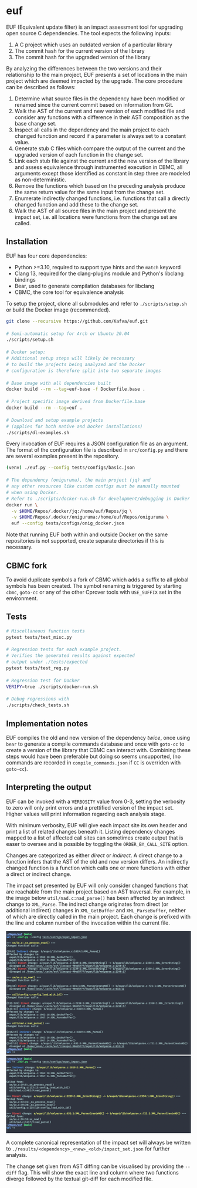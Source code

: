 # euf
EUF (Equivalent update filter) is an impact assessment tool for upgrading open source C dependencies. The tool expects the following inputs:

1. A C project which uses an outdated version of a particular library
2. The commit hash for the current version of the library
3. The commit hash for the upgraded version of the library

By analyzing the differences between the two versions and their relationship to the main project, EUF presents a set of locations in the main project which are deemed impacted by the upgrade. The core procedure can be described as follows:

1. Determine what source files in the dependency have been modified or renamed since the current commit based on information from Git.
2. Walk the AST of the current and new version of each modified file and consider any functions with a difference in their AST composition as the base change set.
3. Inspect all calls in the dependency and the main project to each changed function and record if a parameter is always set to a constant value.
4. Generate stub C files which compare the output of the current and the upgraded version of each function in the change set.
5. Link each stub file against the current and the new version of the library and assess equivalence through instrumented execution in CBMC, all arguments except those identified as constant in step three are modeled as non-deterministic.
6. Remove the functions which based on the preceding analysis produce the same return value for the same input from the change set.
7. Enumerate indirectly changed functions, i.e. functions that call a directly changed function and add these to the change set.
8. Walk the AST of all source files in the main project and present the impact set, i.e. all locations were functions from the change set are called.

## Installation
EUF has four core dependencies:
* Python >=3.10, required to support type hints and the `match` keyword
* Clang 13, required for the clang-plugins module and Python's libclang bindings
* Bear, used to generate compilation databases for libclang
* CBMC, the core tool for equivalence analysis 

To setup the project, clone all submodules and refer to `./scripts/setup.sh` or build the Docker image (recommended).

```sh
git clone --recursive https://github.com/Kafva/euf.git

# Semi-automatic setup for Arch or Ubuntu 20.04
./scripts/setup.sh

# Docker setup:
# Additional setup steps will likely be necessary
# to build the projects being analyzed and the Docker
# configuration is therefore split into two separate images

# Base image with all dependencies built
docker build --rm --tag=euf-base -f Dockerfile.base .

# Project specific image derived from Dockerfile.base
docker build --rm --tag=euf . 

# Download and setup example projects 
# (applies for both native and Docker installations)
./scripts/dl-examples.sh
```

Every invocation of EUF requires a JSON configuration file as an argument. The format of the configuration file is described in `src/config.py` and there are several examples present in the repository.

```sh
(venv) ./euf.py --config tests/configs/basic.json

# The dependency (oniguruma), the main project (jq) and
# any other resources like custom configs must be manually mounted 
# when using Docker.
# Refer to ./scripts/docker-run.sh for development/debugging in Docker
docker run \
  -v $HOME/Repos/.docker/jq:/home/euf/Repos/jq \
  -v $HOME/Repos/.docker/oniguruma:/home/euf/Repos/oniguruma \
  euf --config tests/configs/onig_docker.json
```

Note that running EUF both within and outside Docker on the same repositories is not supported,
create separate directories if this is necessary.

## CBMC fork
To avoid duplicate symbols a fork of CBMC which adds a suffix to all global symbols has been created. The symbol renaming is triggered by starting `cbmc`, `goto-cc` or any of the other Cprover tools with `USE_SUFFIX` set in the environment.

## Tests
```sh
# Miscellaneous function tests
pytest tests/test_misc.py

# Regression tests for each example project.
# Verifies the generated results against expected
# output under ./tests/expected
pytest tests/test_reg.py

# Regression test for Docker
VERIFY=true ./scripts/docker-run.sh

# Debug regressions with
./scripts/check_tests.sh
```

## Implementation notes
EUF compiles the old and new version of the dependency _twice_, once using `bear` to generate a compile commands database and once with `goto-cc` to create a version of the library that CBMC can interact with. Combining these steps would have been preferable but doing so seems unsupported, (no commands are recorded in `compile_commands.json` if `CC` is overriden with `goto-cc`).

## Interpreting the output
EUF can be invoked with a `VERBOSITY` value from 0-3, setting the verbosity to zero will only print errors and a prettified version of the impact set. Higher values will print information regarding each analysis stage. 

With minimum verbosity, EUF will give each impact site its own header and print a list of related changes beneath it. Listing dependency changes mapped to a list of affected call sites can sometimes create output that is easer to oversee and is possible by toggling the `ORDER_BY_CALL_SITE` option.

Changes are categorized as either *direct* or *indirect*. A direct change to a function infers that the AST of the old and new version differs. An indirectly changed function is a function which calls one or more functions with either a direct or indirect change.

The impact set presented by EUF will only consider changed functions that are reachable from the main project based on AST traversal. For example, in the image below `util/nad.c:nad_parse()` has been affected by an indirect change to `XML_Parse`. The indirect change originates from direct (or additional indirect) changes in `XML_GetBuffer` and `XML_ParseBuffer`, neither of which are directly called in the main project. Each change is prefixed with the line and column number of the invocation within the current file.

![](.assets/impact_set_example.png)
![](.assets/impact_set_example_2.png)

A complete canonical representation of the impact set will always be written to `./results/<dependency>_<new>_<old>/impact_set.json` for further analysis.

The change set given from AST diffing can be visualised by providing the `--diff` flag. This will show the exact line and column where two functions diverge followed by the textual git-diff for each modified file.
